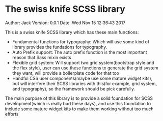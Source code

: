 # The swiss knife SCSS library

Author: Jack
Version: 0.0.1
Date: Wed Nov 15 12:36:43 2017

This is a swiss knife SCSS library which has these main functions:

* Fundamental functions for typography: Which will use some kind of library provides the fundations for typography.
* Auto Prefix support: The auto prefix function is the most important reason that Sass mixin exists
* Flexible grid system: Will support two grid system(bootstrap style and the flex style), user can use these functions to generate the grid system they want, will provide a boilerplate code for that too
* Handful CSS user components(maybe use some mature widget kits), but will interfere their SCSS libraries with this(for example, grid system, and typography), so the framework should be pick carefully.

The main purpose of this library is to provide a solid foundation for SCSS development(which is really bad these days), and use this foundation to include some mature widget kits to make them working without too much efforts
